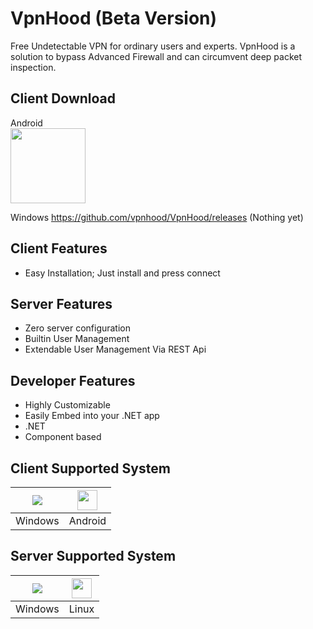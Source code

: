 # VpnHood (Beta Version)
Free Undetectable VPN for ordinary users and experts. VpnHood is a solution to bypass Advanced Firewall and can circumvent deep packet inspection.

## Client Download
Android <br>
<a href="https://play.google.com/store/apps/details?id=com.vpnhood.client.android"><img src="https://play.google.com/intl/en_us/badges/static/images/badges/en_badge_web_generic.png" width="120"></a>

Windows
https://github.com/vpnhood/VpnHood/releases (Nothing yet)

## Client Features
* Easy Installation; Just install and press connect

## Server Features
* Zero server configuration
* Builtin User Management
* Extendable User Management Via REST Api

## Developer Features
* Highly Customizable
* Easily Embed into your .NET app
* .NET
* Component based 

## Client Supported System
<a href="#"><img src="https://www.iconfinder.com/icons/1220364/download/png/32"></a>|<a href="#"><img src="https://www.iconfinder.com/icons/2993704/download/png/32" width="32" height="32"></a>
 -- | --
Windows|Android

## Server Supported System
<a href="#"><img src="https://www.iconfinder.com/icons/1220364/download/png/32"></a>|<a href="#"><img src="https://www.iconfinder.com/icons/2993682/download/png/32" width="32" height="32"></a>
 -- | --
Windows|Linux
